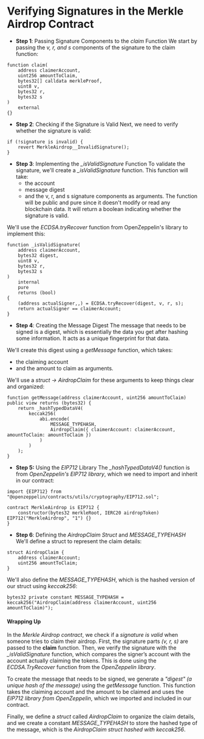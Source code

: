 # Verifying Signatures in the Merkle Airdrop Contract
- **Step 1**: Passing Signature Components to the *claim* Function
We start by passing the *v, r, and s* components of the signature to the claim function:
```solidity
function claim(
    address claimerAccount,
    uint256 amountToClaim,
    bytes32[] calldata merkleProof,
    uint8 v,
    bytes32 r,
    bytes32 s
)
    external
{}
```
- **Step 2**: Checking if the Signature is Valid
Next, we need to verify whether the signature is valid:
```solidity
if (!signature is invalid) {
    revert MerkleAirdrop__InvalidSignature();
}
```
- **Step 3**: Implementing the *_isValidSignature* Function
To validate the signature, we'll create a *_isValidSignature* function. This function will take:
  * the account 
  * message digest 
  * and the v, r, and s signature components as arguments. 
The function will be public and pure since it doesn't modify or read any blockchain data. It will return a boolean indicating whether the signature is valid.

We'll use the *ECDSA.tryRecover* function from OpenZeppelin's library to implement this:
```solidity
function _isValidSignature(
    address claimerAccount,
    bytes32 digest,
    uint8 v,
    bytes32 r,
    bytes32 s
)
    internal
    pure
    returns (bool)
{
    (address actualSigner,,) = ECDSA.tryRecover(digest, v, r, s);
    return actualSigner == claimerAccount;
}
```
- **Step 4**: Creating the Message Digest
The message that needs to be signed is a digest, which is essentially the data you get after hashing some information. It acts as a unique fingerprint for that data.

We'll create this digest using a *getMessage* function, which takes:
  * the claiming account 
  * and the amount to claim as arguments. 

We'll use a *struct -> AirdropClaim* for these arguments to keep things clear and organized:
```solidity
function getMessage(address claimerAccount, uint256 amountToClaim) public view returns (bytes32) {
    return _hashTypedDataV4(
        keccak256(
            abi.encode(
                MESSAGE_TYPEHASH,
                AirdropClaim({ claimerAccount: claimerAccount, amountToClaim: amountToClaim })
            )
        )
    );
}
```
- **Step 5:** Using the *EIP712* Library
The *_hashTypedDataV4()* function is from *OpenZeppelin's EIP712 library*, which we need to import and inherit in our contract:
```solidity
import {EIP712} from "@openzeppelin/contracts/utils/cryptography/EIP712.sol";

contract MerkleAirdrop is EIP712 {
    constructor(bytes32 merkleRoot, IERC20 airdropToken) EIP712("MerkleAirdrop", "1") {}
}

```
- **Step 6**: Defining the *AirdropClaim Struct* and *MESSAGE_TYPEHASH*
We'll define a struct to represent the claim details:
```solidity
struct AirdropClaim {
    address claimerAccount;
    uint256 amountToClaim;
}
```
We'll also define the *MESSAGE_TYPEHASH*, which is the hashed version of our struct using *keccak256*:
```solidity
bytes32 private constant MESSAGE_TYPEHASH = keccak256("AirdropClaim(address claimerAccount, uint256 amountToClaim)");
```

#### Wrapping Up
In the *Merkle Airdrop contract*, we check if a *signature is valid* when someone tries to claim their airdrop. First, the signature parts *(v, r, s)* are passed to the **claim** function. Then, we verify the signature with the *_isValidSignature* function, which compares the signer’s account with the account actually claiming the tokens. This is done using the *ECDSA.TryRecover* function from the *OpenZeppelin library*.

To create the message that needs to be signed, we generate a *"digest" (a unique hash of the message)* using the *getMessage* function. This function takes the claiming account and the amount to be claimed and uses the *EIP712 library from OpenZeppelin*, which we imported and included in our contract.

Finally, we define a *struct* called *AirdropClaim* to organize the claim details, and we create a constant *MESSAGE_TYPEHASH* to store the hashed type of the message, which is the *AirdropClaim struct hashed with keccak256*.